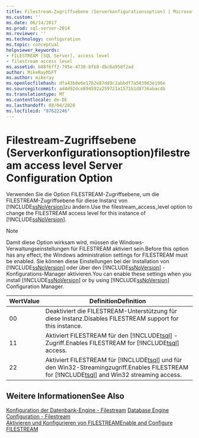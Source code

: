```yaml
---
title: Filestream-Zugriffsebene (Serverkonfigurationsoption) | Microsoft-Dokumentation
ms.custom: ''
ms.date: 06/14/2017
ms.prod: sql-server-2014
ms.reviewer: ''
ms.technology: configuration
ms.topic: conceptual
helpviewer_keywords:
- FILESTREAM [SQL Server], access level
- filestream access level
ms.assetid: b88f6ff2-795e-4730-bfb8-dbc6a958f2ad
author: MikeRayMSFT
ms.author: mikeray
ms.openlocfilehash: dfa43b8e6e1762e87dd9c2abbdf7a583963e196e
ms.sourcegitcommit: ad4d92dce894592a259721a1571b1d8736abacdb
ms.translationtype: MT
ms.contentlocale: de-DE
ms.lasthandoff: 08/04/2020
ms.locfileid: "87622246"
---
```

# <a name="filestream-access-level-server-configuration-option"></a><span data-ttu-id="61dac-102">Filestream-Zugriffsebene (Serverkonfigurationsoption)</span><span class="sxs-lookup"><span data-stu-id="61dac-102">filestream access level Server Configuration Option</span></span>
  <span data-ttu-id="61dac-103">Verwenden Sie die Option FILESTREAM-Zugriffsebene, um die FILESTREAM-Zugriffsebene für diese Instanz von [!INCLUDE[ssNoVersion](../../includes/ssnoversion-md.md)]zu ändern.</span><span class="sxs-lookup"><span data-stu-id="61dac-103">Use the filestream_access_level option to change the FILESTREAM access level for this instance of [!INCLUDE[ssNoVersion](../../includes/ssnoversion-md.md)].</span></span>  
  
> [!NOTE]  
>  <span data-ttu-id="61dac-104">Damit diese Option wirksam wird, müssen die Windows-Verwaltungseinstellungen für FILESTREAM aktiviert sein.</span><span class="sxs-lookup"><span data-stu-id="61dac-104">Before this option has any effect, the Windows administration settings for FILESTREAM must be enabled.</span></span> <span data-ttu-id="61dac-105">Sie können diese Einstellungen bei der Installation von [!INCLUDE[ssNoVersion](../../includes/ssnoversion-md.md)] oder über den [!INCLUDE[ssNoVersion](../../includes/ssnoversion-md.md)] -Konfigurations-Manager aktivieren.</span><span class="sxs-lookup"><span data-stu-id="61dac-105">You can enable these settings when you install [!INCLUDE[ssNoVersion](../../includes/ssnoversion-md.md)] or by using [!INCLUDE[ssNoVersion](../../includes/ssnoversion-md.md)] Configuration Manager.</span></span>  
  
|<span data-ttu-id="61dac-106">Wert</span><span class="sxs-lookup"><span data-stu-id="61dac-106">Value</span></span>|<span data-ttu-id="61dac-107">Definition</span><span class="sxs-lookup"><span data-stu-id="61dac-107">Definition</span></span>|  
|-----------|----------------|  
|<span data-ttu-id="61dac-108">0</span><span class="sxs-lookup"><span data-stu-id="61dac-108">0</span></span>|<span data-ttu-id="61dac-109">Deaktiviert die FILESTREAM-Unterstützung für diese Instanz.</span><span class="sxs-lookup"><span data-stu-id="61dac-109">Disables FILESTREAM support for this instance.</span></span>|  
|<span data-ttu-id="61dac-110">1</span><span class="sxs-lookup"><span data-stu-id="61dac-110">1</span></span>|<span data-ttu-id="61dac-111">Aktiviert FILESTREAM für den [!INCLUDE[tsql](../../includes/tsql-md.md)] -Zugriff.</span><span class="sxs-lookup"><span data-stu-id="61dac-111">Enables FILESTREAM for [!INCLUDE[tsql](../../includes/tsql-md.md)] access.</span></span>|  
|<span data-ttu-id="61dac-112">2</span><span class="sxs-lookup"><span data-stu-id="61dac-112">2</span></span>|<span data-ttu-id="61dac-113">Aktiviert FILESTREAM für [!INCLUDE[tsql](../../includes/tsql-md.md)] und für den Win32-Streamingzugriff.</span><span class="sxs-lookup"><span data-stu-id="61dac-113">Enables FILESTREAM for [!INCLUDE[tsql](../../includes/tsql-md.md)] and Win32 streaming access.</span></span>|  
  
## <a name="see-also"></a><span data-ttu-id="61dac-114">Weitere Informationen</span><span class="sxs-lookup"><span data-stu-id="61dac-114">See Also</span></span>  
 <span data-ttu-id="61dac-115">[Konfiguration der Datenbank-Engine - Filestream](../../sql-server/install/database-engine-configuration-filestream.md) </span><span class="sxs-lookup"><span data-stu-id="61dac-115">[Database Engine Configuration - Filestream](../../sql-server/install/database-engine-configuration-filestream.md) </span></span>  
 [<span data-ttu-id="61dac-116">Aktivieren und Konfigurieren von FILESTREAM</span><span class="sxs-lookup"><span data-stu-id="61dac-116">Enable and Configure FILESTREAM</span></span>](../../relational-databases/blob/enable-and-configure-filestream.md)  
  
  
